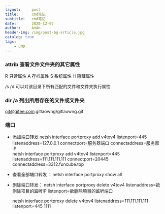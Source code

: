 ```yaml
---
layout:     post
title:      cmd笔记
subtitle:   cmd笔记
date:       2020-12-02
author:     AnAn
header-img: /img/post-bg-article.jpg
catalog: true
tags:
    - CMD
---
```


### attrib 查看文件文件夹的其它属性
R 只读属性
A 存档属性
S 系统属性
H 隐藏属性

/s /d 可以对该目录下所有匹配的文件和文件夹执行属性

### dir /a 列出所用存在的文件或文件夹

git@gitee.com:gitlaowng/gitlaowng.git
### 端口

- 添加端口转发
    netsh interface portproxy add v4tov4 listenport=445 listenaddress=127.0.0.1 connectport=服务器端口 connectaddress=服务器IP  
    netsh interface portproxy add v4tov4 listenport=445 listenaddress=111.111.111.111 connectport=20445 connectaddress=3312.funcube.top
  
- 查看全部端口转发：
    netsh interface portproxy show all  

- 删除端口转发：
    netsh interface portproxy delete v4tov4 listenaddress=欲删除项目的监听IP listenport=欲删除项目的监听端口
    
    netsh interface portproxy delete v4tov4 listenaddress=111.111.111.111 listenport=445
1111